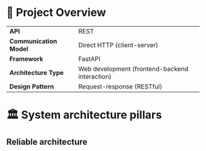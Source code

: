 # 📌 Project Overview

|                    |                                                 |
|--------------------|-------------------------------------------------|
| **API**            | REST                                            |
| **Communication Model** | Direct HTTP (client-server)               |
| **Framework**      | FastAPI                                         |
| **Architecture Type** | Web development (frontend-backend interaction) |
| **Design Pattern** | Request-response (RESTful)                     |

# 🏛️ System architecture pillars

## Reliable architecture